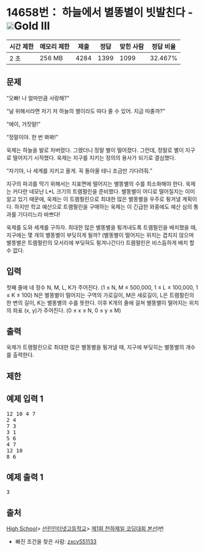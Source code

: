 # 14658번： 하늘에서 별똥별이 빗발친다 - <img src="https://static.solved.ac/tier_small/13.svg" style="height:20px" />Gold III


| 시간 제한 | 메모리 제한 | 제출 | 정답 | 맞힌 사람 | 정답 비율 |
| --- | --- | --- | --- | --- | --- |
| 2 초 | 256 MB | 4284 | 1399 | 1099 | 32.467% |


## 문제


“오빠! 나 얼마만큼 사랑해?”

“널 위해서라면 저기 저 하늘의 별이라도 따다 줄 수 있어. 지금 따줄까?”

“에이, 거짓말!”

“정말이야. 한 번 봐봐!”

욱제는 하늘을 발로 차버렸다. 그랬더니 정말 별이 떨어졌다. 그런데, 정말로 별이 지구로 떨어지기 시작했다. 욱제는 지구를 지키는 정의의 용사가 되기로 결심했다.

“자기야, 나 세계를 지키고 올게. 꼭 돌아올 테니 조금만 기다려줘.”

지구의 파괴를 막기 위해서는 지표면에 떨어지는 별똥별의 수를 최소화해야 한다. 욱제는 커다란 네모난 L*L 크기의 트램펄린을 준비했다. 별똥별이 어디로 떨어질지는 이미 알고 있기 때문에, 욱제는 이 트램펄린으로 최대한 많은 별똥별을 우주로 튕겨낼 계획이다. 하지만 학교 예산으로 트램펄린을 구매하는 욱제는 이 긴급한 와중에도 예산 심의 통과를 기다리느라 바쁘다!

욱제를 도와 세계를 구하자. 최대한 많은 별똥별을 튕겨내도록 트램펄린을 배치했을 때, 지구에는 몇 개의 별똥별이 부딪히게 될까? (별똥별이 떨어지는 위치는 겹치지 않으며 별똥별은 트램펄린의 모서리에 부딪혀도 튕겨나간다!) 트램펄린은 비스듬하게 배치 할 수 없다.




## 입력


첫째 줄에 네 정수 N, M, L, K가 주어진다. (1 ≤ N, M ≤ 500,000, 1 ≤ L ≤ 100,000, 1 ≤ K ≤ 100) N은 별똥별이 떨어지는 구역의 가로길이, M은 세로길이, L은 트램펄린의 한 변의 길이, K는 별똥별의 수를 뜻한다. 이후 K개의 줄에 걸쳐 별똥별이 떨어지는 위치의 좌표 (x, y)가 주어진다. (0 ≤ x ≤ N, 0 ≤ y ≤ M)




## 출력


욱제가 트램펄린으로 최대한 많은 별똥별을 튕겨낼 때, 지구에 부딪히는 별똥별의 개수를 출력한다.




## 제한




## 예제 입력 1


<pre>12 10 4 7
2 4
7 3
3 1
5 6
4 7
12 10
8 6
</pre>


## 예제 출력 1


<pre>3
</pre>






## 출처


[High School](/category/97)> [선린인터넷고등학교](/category/394)> [제1회 천하제일 코딩대회 본선](/category/detail/1749)I번
- 빠진 조건을 찾은 사람: [zxcv551133](/user/zxcv551133)




